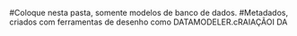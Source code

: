 #Coloque nesta pasta, somente modelos de banco de dados.
#Metadados, criados com ferramentas de desenho como DATAMODELER.cRAIAÇÃOI DA 
